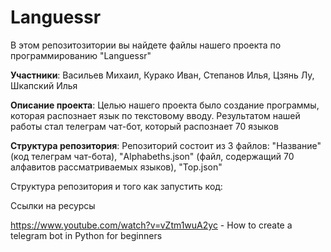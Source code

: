 # Languessr
В этом репозитозитории вы найдете файлы нашего проекта по программированию "Languessr"

**Участники**: Васильев Михаил, Курако Иван, Степанов Илья, Цзянь Лу, Шкапский Илья

**Описание проекта**: Целью нашего проекта было создание программы, которая распознает язык по текстовому вводу. Результатом нашей работы стал телеграм чат-бот, который распознает 70 языков

**Структура репозитория**: Репозиторий состоит из 3 файлов: "Название" (код телеграм чат-бота), "Alphabeths.json" (файл, содержащий 70 алфавитов рассматриваемых языков), "Top.json"

Структура репозитория и того как запустить код:

Ссылки на ресурсы

https://www.youtube.com/watch?v=vZtm1wuA2yc - How to create a telegram bot in Python for beginners
